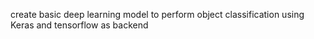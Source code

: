 create basic deep learning model to perform object classification using Keras and tensorflow as backend

